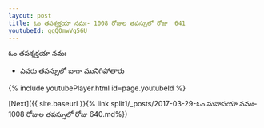 ```yaml
---
layout: post
title: ఓం తపశ్శక్తయా నమః- 1008 రోజుల తపస్సులో రోజు  641
youtubeId: ggQOmwVg56U
---
```

 
 
 ఓం తపశ్శక్తయా నమః  
 
 -  ఎవరు తపస్సులో బాగా మునిగిపోతారు 
 
  
 
  
 
 
 
 
 
 


{% include youtubePlayer.html id=page.youtubeId %}
 
[Next]({{ site.baseurl }}{% link  split1/_posts/2017-03-29-ఓం సువాసయా నమః- 1008 రోజుల తపస్సులో రోజు  640.md%})
 
